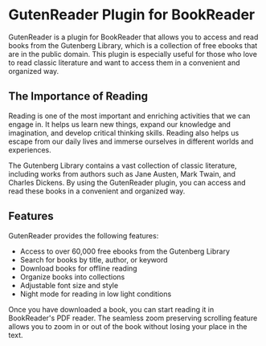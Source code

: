 # GutenReader Plugin for BookReader

GutenReader is a plugin for BookReader that allows you to access and read books from the Gutenberg Library, which is a collection of free ebooks that are in the public domain. This plugin is especially useful for those who love to read classic literature and want to access them in a convenient and organized way.

## The Importance of Reading

Reading is one of the most important and enriching activities that we can engage in. It helps us learn new things, expand our knowledge and imagination, and develop critical thinking skills. Reading also helps us escape from our daily lives and immerse ourselves in different worlds and experiences.

The Gutenberg Library contains a vast collection of classic literature, including works from authors such as Jane Austen, Mark Twain, and Charles Dickens. By using the GutenReader plugin, you can access and read these books in a convenient and organized way.

## Features

GutenReader provides the following features:

- Access to over 60,000 free ebooks from the Gutenberg Library
- Search for books by title, author, or keyword
- Download books for offline reading
- Organize books into collections
- Adjustable font size and style
- Night mode for reading in low light conditions

Once you have downloaded a book, you can start reading it in BookReader's PDF reader. The seamless zoom preserving scrolling feature allows you to zoom in or out of the book without losing your place in the text.



